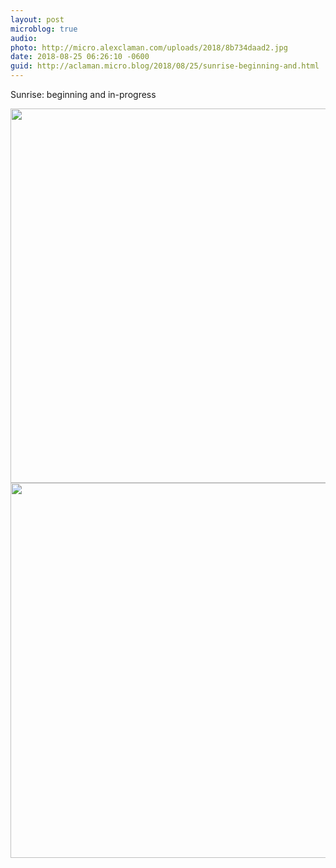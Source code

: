 ```yaml
---
layout: post
microblog: true
audio: 
photo: http://micro.alexclaman.com/uploads/2018/8b734daad2.jpg
date: 2018-08-25 06:26:10 -0600
guid: http://aclaman.micro.blog/2018/08/25/sunrise-beginning-and.html
---
```

Sunrise: beginning and in-progress

<img src="http://micro.alexclaman.com/uploads/2018/beecf71e85.jpg" width="600" height="599" /><img src="http://micro.alexclaman.com/uploads/2018/8b734daad2.jpg" width="600" height="600" />
